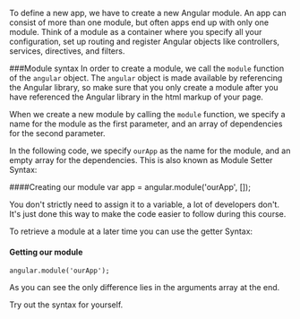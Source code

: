 To define a new app, we have to create a new Angular module. An app can consist of more than one module, but often apps end up with only one module. Think of a module as a container where you specify all your configuration, set up routing and register Angular objects like controllers, services, directives, and filters.

###Module syntax
In order to create a module, we call the `module` function of the `angular` object. The `angular` object is made available by referencing the Angular library, so make sure that you only create a module after you have referenced the Angular library in the html markup of your page.

When we create a new module by calling the `module` function, we specify a name for the module as the first parameter, and an array of dependencies for the second parameter.

In the following code, we specify `ourApp` as the name for the module, and an empty array for the dependencies.
This is also known as Module Setter Syntax:

####Creating our module
    var app = angular.module('ourApp', []);

You don't strictly need to assign it to a variable, a lot of developers don't. It's just done this way to make the code easier to follow during this course.

To retrieve a module at a later time you can use the getter Syntax:

#### Getting our module
    angular.module('ourApp');
    
As you can see the only difference lies in the arguments array at the end.

Try out the syntax for yourself.

